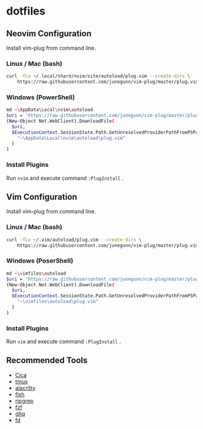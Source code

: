 # dotfiles

## Neovim Configuration
Install vim-plug from command line.

### Linux / Mac (bash)
```sh
curl -fLo ~/.local/share/nvim/site/autoload/plug.vim --create-dirs \
    https://raw.githubusercontent.com/junegunn/vim-plug/master/plug.vim
```

### Windows (PowerShell)
```sh
md ~\AppData\Local\nvim\autoload
$uri = 'https://raw.githubusercontent.com/junegunn/vim-plug/master/plug.vim'
(New-Object Net.WebClient).DownloadFile(
  $uri,
  $ExecutionContext.SessionState.Path.GetUnresolvedProviderPathFromPSPath(
    "~\AppData\Local\nvim\autoload\plug.vim"
  )
)
```

### Install Plugins
Run `nvim` and execute  command `:PlugInstall` .

## Vim Configuration
Install vim-plug from command line.

### Linux / Mac (bash)
```sh
curl -fLo ~/.vim/autoload/plug.vim --create-dirs \
    https://raw.githubusercontent.com/junegunn/vim-plug/master/plug.vim
```

### Windows (PoserShell)
```sh
md ~\vimfiles\autoload
$uri = 'https://raw.githubusercontent.com/junegunn/vim-plug/master/plug.vim'
(New-Object Net.WebClient).DownloadFile(
  $uri,
  $ExecutionContext.SessionState.Path.GetUnresolvedProviderPathFromPSPath(
    "~\vimfiles\autoload\plug.vim"
  )
)
```

### Install Plugins
Run `vim` and execute  command `:PlugInstall` .

## Recommended Tools
* [Cica](https://github.com/miiton/Cica)
* [tmux](https://github.com/tmux/tmux)
* [alacritty](https://github.com/jwilm/alacritty)
* [fish](https://github.com/fish-shell/fish-shell)
* [ripgrep](https://github.com/BurntSushi/ripgrep)
* [fzf](https://github.com/junegunn/fzf)
* [ghq](https://github.com/motemen/ghq)
* [fd](https://github.com/sharkdp/fd)
